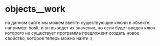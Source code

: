 # objects__work
на данном сайте мы можем ввести существующие ключи в обьекте например: bosit, и он выведет их значение, но если будет введен ключ которого не существует программа предложеит создать новoe свойство, которое теперь можно найти :)
